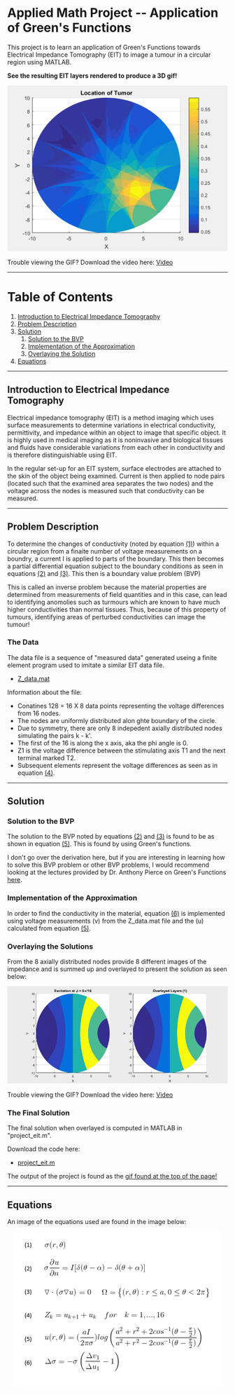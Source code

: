# Applied Math Project -- Application of Green's Functions
This project is to learn an application of Green's Functions towards Electrical Impedance Tomography (EIT) to image a tumour in a circular region using MATLAB. 

<a name = "gif"></a>
**See the resulting EIT layers rendered to produce a 3D gif!**

<p align="center"> 
<img src="MATLAB-Output-Images/tumor-animation.gif">
</p>

Trouble viewing the GIF? Download the video here: [Video](MATLAB-Output-Images/tumorAnimation.mp4)


---
# Table of Contents
1. [Introduction to Electrical Impedance Tomography](#intro)
2. [Problem Description](#problem-description)
3. [Solution](#solution)
	1. [Solution to the BVP](#bvp)
	2. [Implementation of the Approximation](#implementation)
	3. [Overlaying the Solution](#overlay)
4. [Equations](#equations)

---

## Introduction to Electrical Impedance Tomography<a name="intro"></a>

Electrical impedance tomography (EIT) is a method imaging which uses surface measurements to determine variations in electrical conductivity, permittivity, and impedance within an object to image that specific object. It is highly used in medical imaging as it is noninvasive and biological tissues and fluids have considerable variations from each other in conductivity and is therefore distinguishiable using EIT. 

In the regular set-up for an EIT system, surface electrodes are attached to the skin of the object being examined. Current is then applied to node pairs (located such that the examined area separates the two nodes) and the voltage across the nodes is measured such that conductivity can be measured.

---

## Problem Description <a name="problem-description"></a>
To determine the changes of conductivity (noted by equation [(1)](#equations)) within a circular region from a finaite number of voltage measurements on a boundry, a current I is applied to parts of the boundary. This then becomes a partial differential equation subject to the boundary conditions as seen in equations [(2)](#equations) and [(3)](#equations). This then is a boundary value problem (BVP)

This is called an inverse problem because the material properties are determined from measurements of field quantities and in this case, can lead to identifying anomolies such as turmours which are known to have much higher conductivities than normal tissues. Thus, because of this property of tumours, identifying areas of perturbed conductivities can image the tumour!

### The Data <a name="data"></a>
The data file is a sequence of "measured data" generated useing a finite element program used to imitate a similar EIT data file. 

- [Z_data.mat](MATLAB-Code/Z_ddata.mat)

Information about the file:
* Conatines 128 = 16 X 8 data points representing the voltage differences from 16 nodes.
* The nodes are uniformly distributed alon ghte boundary of the circle.
* Due to symmetry, there are only 8 indepedent axially distributed nodes simulating the pairs k - k'.
* The first of the 16 is along the x axis, aka the phi angle is 0.
* Z1 is the voltage difference between the stimulating axis T1 and the next terminal marked T2.
* Subsequent elements represent the voltage differences as seen as in equation [(4)](#equations).


---

## Solution <a name="solution"></a>

### Solution to the BVP <a name="bvp"></a>
The solution to the BVP noted by equations [(2)](#equations) and [(3)](#equations) is found to be as shown in equation [(5)](#equations). This is found by using Green's functions. 

I don't go over the derivation here, but if you are interesting in learning how to solve this BVP problem or other BVP problems, I would recommend looking at the lectures provided by Dr. Anthony Pierce on Green's Functions [here](https://www.math.ubc.ca/~peirce/math406_17.htm). 


### Implementation of the Approximation<a name = "implementation"></a>
In order to find the conductivity in the material, equation [(6)](#equations) is implemented using voltage measurements (v) from the Z_data.mat file and the (u) calculated from equation [(5)](#equations). 


### Overlaying the Solutions <a name = "overlaying"></a>
From the 8 axially distributed nodes provide 8 different images of the impedance and is summed up and overlayed to present the solution as seen below: 

<p align="center"> 
<img src="MATLAB-Output-Images/layers.gif">
</p>

Trouble viewing the GIF? Download the video here: [Video](MATLAB-Output-Images/layers.mp4)



### The Final Solution <a name = "final"></a>
The final solution when overlayed is computed in MATLAB in "project_eit.m".


Download the code here:

- [project_eit.m](MATLAB-Code/project_eit.mat) 

The output of the project is found as the [gif found at the top of the page!](#gif)

---

## Equations <a name="equations"></a>
An image of the equations used are found in the image below:

<p align="center"> 
<img src="MATLAB-Output-Images/equations.png">
</p>



